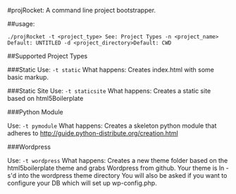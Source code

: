 
#projRocket: A command line project bootstrapper.

##usage:
```
./projRocket -t <project_type> See: Project Types -n <project_name> Default: UNTITLED -d <project_directory>Default: CWD
```

##Supported Project Types

 ###Static
 Use: ```-t static```
 What happens:
 Creates index.html with some basic markup.

 ###Static Site
 Use: ```-t staticsite```
 What happens:
 Creates a static site based on html5Boilerplate

 ###Python Module
 
 Use: ```-t pymodule```
 What happens:
 Creates a skeleton python module that adheres to 
 http://guide.python-distribute.org/creation.html

 ###Wordpress

 Use: ```-t wordpress```
 What happens:
 Creates a new theme folder based on the html5boilerplate theme 
 and grabs Wordpress from github. Your theme is ln -s'd into the wordpress theme directory 
 You will also be asked if you want to configure your DB which will set up wp-config.php.

